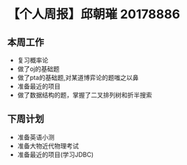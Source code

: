 # 【个人周报】邱朝璀 20178886
## 本周工作
 - 复习概率论
 - 做了oj的基础题
 - 做了pta的基础题,<font bgcolor=#ffffff>对某道博弈论的题嗤之以鼻</font>
 - 准备最近的项目
 - 做了数据结构的题，掌握了二叉排列树和折半搜索
## 下周计划
 - 准备英语小测
 - 准备大物近代物理考试
 - 准备最近的项目(学习JDBC)
